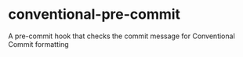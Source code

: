 # conventional-pre-commit
A pre-commit hook that checks the commit message for Conventional Commit formatting
